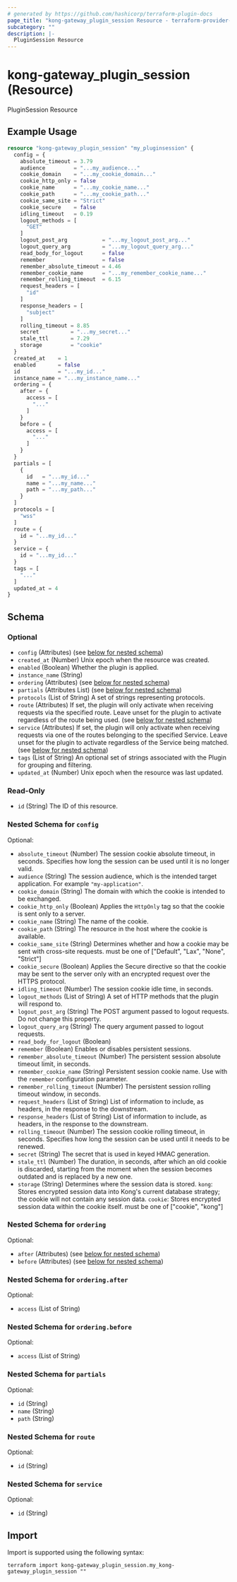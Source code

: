 ```yaml
---
# generated by https://github.com/hashicorp/terraform-plugin-docs
page_title: "kong-gateway_plugin_session Resource - terraform-provider-kong-gateway"
subcategory: ""
description: |-
  PluginSession Resource
---
```


# kong-gateway_plugin_session (Resource)

PluginSession Resource

## Example Usage

```terraform
resource "kong-gateway_plugin_session" "my_pluginsession" {
  config = {
    absolute_timeout = 3.79
    audience         = "...my_audience..."
    cookie_domain    = "...my_cookie_domain..."
    cookie_http_only = false
    cookie_name      = "...my_cookie_name..."
    cookie_path      = "...my_cookie_path..."
    cookie_same_site = "Strict"
    cookie_secure    = false
    idling_timeout   = 0.19
    logout_methods = [
      "GET"
    ]
    logout_post_arg           = "...my_logout_post_arg..."
    logout_query_arg          = "...my_logout_query_arg..."
    read_body_for_logout      = false
    remember                  = false
    remember_absolute_timeout = 4.46
    remember_cookie_name      = "...my_remember_cookie_name..."
    remember_rolling_timeout  = 6.15
    request_headers = [
      "id"
    ]
    response_headers = [
      "subject"
    ]
    rolling_timeout = 8.85
    secret          = "...my_secret..."
    stale_ttl       = 7.29
    storage         = "cookie"
  }
  created_at    = 1
  enabled       = false
  id            = "...my_id..."
  instance_name = "...my_instance_name..."
  ordering = {
    after = {
      access = [
        "..."
      ]
    }
    before = {
      access = [
        "..."
      ]
    }
  }
  partials = [
    {
      id   = "...my_id..."
      name = "...my_name..."
      path = "...my_path..."
    }
  ]
  protocols = [
    "wss"
  ]
  route = {
    id = "...my_id..."
  }
  service = {
    id = "...my_id..."
  }
  tags = [
    "..."
  ]
  updated_at = 4
}
```

<!-- schema generated by tfplugindocs -->
## Schema

### Optional

- `config` (Attributes) (see [below for nested schema](#nestedatt--config))
- `created_at` (Number) Unix epoch when the resource was created.
- `enabled` (Boolean) Whether the plugin is applied.
- `instance_name` (String)
- `ordering` (Attributes) (see [below for nested schema](#nestedatt--ordering))
- `partials` (Attributes List) (see [below for nested schema](#nestedatt--partials))
- `protocols` (List of String) A set of strings representing protocols.
- `route` (Attributes) If set, the plugin will only activate when receiving requests via the specified route. Leave unset for the plugin to activate regardless of the route being used. (see [below for nested schema](#nestedatt--route))
- `service` (Attributes) If set, the plugin will only activate when receiving requests via one of the routes belonging to the specified Service. Leave unset for the plugin to activate regardless of the Service being matched. (see [below for nested schema](#nestedatt--service))
- `tags` (List of String) An optional set of strings associated with the Plugin for grouping and filtering.
- `updated_at` (Number) Unix epoch when the resource was last updated.

### Read-Only

- `id` (String) The ID of this resource.

<a id="nestedatt--config"></a>
### Nested Schema for `config`

Optional:

- `absolute_timeout` (Number) The session cookie absolute timeout, in seconds. Specifies how long the session can be used until it is no longer valid.
- `audience` (String) The session audience, which is the intended target application. For example `"my-application"`.
- `cookie_domain` (String) The domain with which the cookie is intended to be exchanged.
- `cookie_http_only` (Boolean) Applies the `HttpOnly` tag so that the cookie is sent only to a server.
- `cookie_name` (String) The name of the cookie.
- `cookie_path` (String) The resource in the host where the cookie is available.
- `cookie_same_site` (String) Determines whether and how a cookie may be sent with cross-site requests. must be one of ["Default", "Lax", "None", "Strict"]
- `cookie_secure` (Boolean) Applies the Secure directive so that the cookie may be sent to the server only with an encrypted request over the HTTPS protocol.
- `idling_timeout` (Number) The session cookie idle time, in seconds.
- `logout_methods` (List of String) A set of HTTP methods that the plugin will respond to.
- `logout_post_arg` (String) The POST argument passed to logout requests. Do not change this property.
- `logout_query_arg` (String) The query argument passed to logout requests.
- `read_body_for_logout` (Boolean)
- `remember` (Boolean) Enables or disables persistent sessions.
- `remember_absolute_timeout` (Number) The persistent session absolute timeout limit, in seconds.
- `remember_cookie_name` (String) Persistent session cookie name. Use with the `remember` configuration parameter.
- `remember_rolling_timeout` (Number) The persistent session rolling timeout window, in seconds.
- `request_headers` (List of String) List of information to include, as headers, in the response to the downstream.
- `response_headers` (List of String) List of information to include, as headers, in the response to the downstream.
- `rolling_timeout` (Number) The session cookie rolling timeout, in seconds. Specifies how long the session can be used until it needs to be renewed.
- `secret` (String) The secret that is used in keyed HMAC generation.
- `stale_ttl` (Number) The duration, in seconds, after which an old cookie is discarded, starting from the moment when the session becomes outdated and is replaced by a new one.
- `storage` (String) Determines where the session data is stored. `kong`: Stores encrypted session data into Kong's current database strategy; the cookie will not contain any session data. `cookie`: Stores encrypted session data within the cookie itself. must be one of ["cookie", "kong"]


<a id="nestedatt--ordering"></a>
### Nested Schema for `ordering`

Optional:

- `after` (Attributes) (see [below for nested schema](#nestedatt--ordering--after))
- `before` (Attributes) (see [below for nested schema](#nestedatt--ordering--before))

<a id="nestedatt--ordering--after"></a>
### Nested Schema for `ordering.after`

Optional:

- `access` (List of String)


<a id="nestedatt--ordering--before"></a>
### Nested Schema for `ordering.before`

Optional:

- `access` (List of String)



<a id="nestedatt--partials"></a>
### Nested Schema for `partials`

Optional:

- `id` (String)
- `name` (String)
- `path` (String)


<a id="nestedatt--route"></a>
### Nested Schema for `route`

Optional:

- `id` (String)


<a id="nestedatt--service"></a>
### Nested Schema for `service`

Optional:

- `id` (String)

## Import

Import is supported using the following syntax:

```shell
terraform import kong-gateway_plugin_session.my_kong-gateway_plugin_session ""
```
